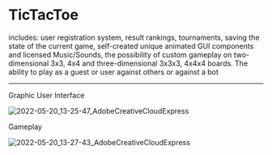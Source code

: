 # TicTacToe

includes: user registration system, result rankings, tournaments, saving the state of the current game, self-created unique animated GUI components and licensed Music/Sounds, the possibility of custom gameplay on two-dimensional 3x3, 4x4 and three-dimensional 3x3x3, 4x4x4 boards. The ability to play as a guest or user against others or against a bot

---------------------
Graphic User Interface

![2022-05-20_13-25-47_AdobeCreativeCloudExpress](https://user-images.githubusercontent.com/77066408/169520556-04bc0951-7af3-473d-8d37-32b68d2d8d45.gif)

Gameplay

![2022-05-20_13-27-43_AdobeCreativeCloudExpress](https://user-images.githubusercontent.com/77066408/169520599-eedb2acd-4070-4cd0-9273-912ddc4cb8cd.gif)
